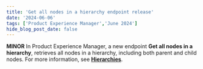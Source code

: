 ```yaml
---
title: 'Get all nodes in a hierarchy endpoint release'
date: '2024-06-06'
tags: ['Product Experience Manager','June 2024']
hide_blog_post_date: false
---
```

**MINOR** In Product Experience Manager, a new endpoint **Get all nodes in a hierarchy**, retrieves all nodes in a hierarchy, including both parent and child nodes. For more information, see **[Hierarchies](https://beta.elasticpath.dev/docs/api/pxm/products/get-all-nodes-in-hierarchy)**.
